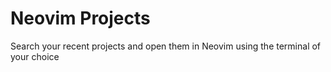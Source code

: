 # Neovim Projects

Search your recent projects and open them in Neovim using the terminal of your choice